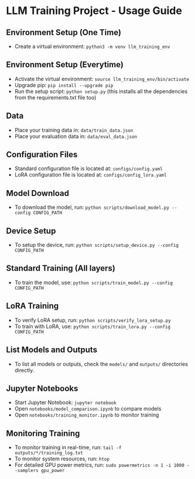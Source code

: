 # LLM Training Project - Usage Guide

## Environment Setup (One Time)
- Create a virtual environment: `python3 -m venv llm_training_env`

## Environment Setup (Everytime)
- Activate the virtual environment: `source llm_training_env/bin/activate`
- Upgrade pip: `pip install --upgrade pip`
- Run the setup script: `python setup.py`
(this installs all the dependencies from the requirements.txt file too)

## Data
- Place your training data in: `data/train_data.json`
- Place your evaluation data in: `data/eval_data.json`

## Configuration Files
- Standard configuration file is located at: `configs/config.yaml`
- LoRA configuration file is located at: `configs/config_lora.yaml`

## Model Download
- To download the model, run: `python scripts/download_model.py --config CONFIG_PATH`

## Device Setup
- To setup the device, run: `python scripts/setup_device.py --config CONFIG_PATH`

## Standard Training (All layers)
- To train the model, use: `python scripts/train_model.py --config CONFIG_PATH`

## LoRA Training
- To verify LoRA setup, run: `python scripts/verify_lora_setup.py`
- To train with LoRA, use: `python scripts/train_lora.py --config CONFIG_PATH`

## List Models and Outputs
- To list all models or outputs, check the `models/` and `outputs/` directories directly.

## Jupyter Notebooks
- Start Jupyter Notebook: `jupyter notebook`
- Open `notebooks/model_comparison.ipynb` to compare models
- Open `notebooks/training_monitor.ipynb` to monitor training

## Monitoring Training
- To monitor training in real-time, run: `tail -f outputs/*/training_log.txt`
- To monitor system resources, run: `htop`
- For detailed GPU power metrics, run: `sudo powermetrics -n 1 -i 1000 --samplers gpu_power`

